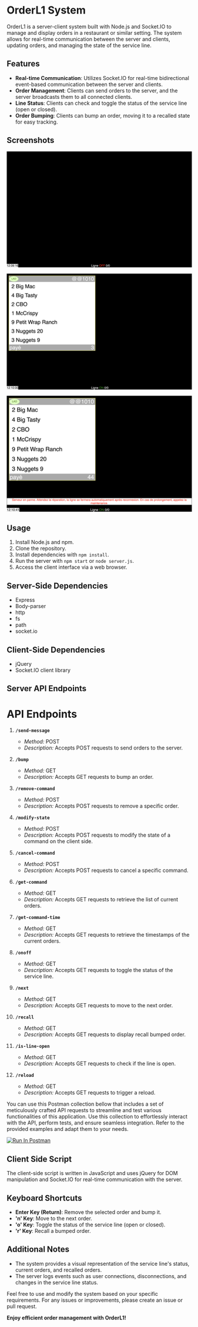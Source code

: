 # OrderL1 System

OrderL1 is a server-client system built with Node.js and Socket.IO to manage and display orders in a restaurant or similar setting. The system allows for real-time communication between the server and clients, updating orders, and managing the state of the service line.

## Features

- **Real-time Communication**: Utilizes Socket.IO for real-time bidirectional event-based communication between the server and clients.
- **Order Management**: Clients can send orders to the server, and the server broadcasts them to all connected clients.
- **Line Status**: Clients can check and toggle the status of the service line (open or closed).
- **Order Bumping**: Clients can bump an order, moving it to a recalled state for easy tracking.

## Screenshots

  
  ![Front](screenshots/1.png)

  
  ![Front when order is sent](screenshots/2.png)

  
  ![Front when server is off](screenshots/3.png)


## Usage

1. Install Node.js and npm.
2. Clone the repository.
3. Install dependencies with `npm install`.
4. Run the server with `npm start` or `node server.js`.
5. Access the client interface via a web browser.

## Server-Side Dependencies

- Express
- Body-parser
- http
- fs
- path
- socket.io

## Client-Side Dependencies

- jQuery
- Socket.IO client library

## Server API Endpoints

# API Endpoints

1. **`/send-message`**
   - *Method:* POST
   - *Description:* Accepts POST requests to send orders to the server.

2. **`/bump`**
   - *Method:* GET
   - *Description:* Accepts GET requests to bump an order.

3. **`/remove-command`**
   - *Method:* POST
   - *Description:* Accepts POST requests to remove a specific order.

4. **`/modify-state`**
   - *Method:* POST
   - *Description:* Accepts POST requests to modify the state of a command on the client side.
   
5. **`/cancel-command`**
   - *Method:* POST
   - *Description:* Accepts POST requests to cancel a specific command.

6. **`/get-command`**
   - *Method:* GET
   - *Description:* Accepts GET requests to retrieve the list of current orders.

7. **`/get-command-time`**
   - *Method:* GET
   - *Description:* Accepts GET requests to retrieve the timestamps of the current orders.

8. **`/onoff`**
   - *Method:* GET
   - *Description:* Accepts GET requests to toggle the status of the service line.

9. **`/next`**
   - *Method:* GET
   - *Description:* Accepts GET requests to move to the next order.

10. **`/recall`**
    - *Method:* GET
    - *Description:* Accepts GET requests to display recall bumped order.

11. **`/is-line-open`**
    - *Method:* GET
    - *Description:* Accepts GET requests to check if the line is open.

12. **`/reload`**
    - *Method:* GET
    - *Description:* Accepts GET requests to trigger a reload.


You can use this Postman collection bellow that includes a set of meticulously crafted API requests to streamline and test various functionalities of this application. Use this collection to effortlessly interact with the API, perform tests, and ensure seamless integration. Refer to the provided examples and adapt them to your needs.

[<img src="https://run.pstmn.io/button.svg" alt="Run In Postman" style="width: 128px; height: 32px;">](https://app.getpostman.com/run-collection/23821582-b15760f8-20b8-4e63-a899-aad9401db907?action=collection%2Ffork&source=rip_markdown&collection-url=entityId%3D23821582-b15760f8-20b8-4e63-a899-aad9401db907%26entityType%3Dcollection%26workspaceId%3D0ccd6d29-702c-4b0a-8f29-5ed6994e13dc)

## Client Side Script

The client-side script is written in JavaScript and uses jQuery for DOM manipulation and Socket.IO for real-time communication with the server.

## Keyboard Shortcuts

- **Enter Key (Return)**: Remove the selected order and bump it.
- **'n' Key**: Move to the next order.
- **'o' Key**: Toggle the status of the service line (open or closed).
- **'r' Key**: Recall a bumped order.

## Additional Notes

- The system provides a visual representation of the service line's status, current orders, and recalled orders.
- The server logs events such as user connections, disconnections, and changes in the service line status.

Feel free to use and modify the system based on your specific requirements. For any issues or improvements, please create an issue or pull request.

**Enjoy efficient order management with OrderL1!**
